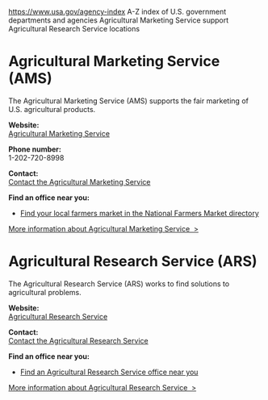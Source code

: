 

https://www.usa.gov/agency-index
A-Z index of U.S. government departments and agencies
Agricultural Marketing Service support
Agricultural Research Service locations

# Agricultural Marketing Service (AMS)

The Agricultural Marketing Service (AMS) supports the fair marketing of U.S. agricultural products.

**Website:**  
[Agricultural Marketing Service](https://www.ams.usda.gov/)

**Phone number:**  
1-202-720-8998

**Contact:**  
[Contact the Agricultural Marketing Service](https://www.ams.usda.gov/about-ams/contact-us)

**Find an office near you:**  
* [Find your local farmers market in the National Farmers Market directory](https://www.ams.usda.gov/local-food-directories/farmersmarkets)

[More information about Agricultural Marketing Service  >](https://www.usa.gov/agencies/agricultural-marketing-service)
# Agricultural Research Service (ARS)

The Agricultural Research Service (ARS) works to find solutions to agricultural problems.

**Website:**  
[Agricultural Research Service](https://www.ars.usda.gov/)

**Contact:**  
[Contact the Agricultural Research Service](https://www.ars.usda.gov/contact-us/?modeCode=00-00-00-00)

**Find an office near you:**  
* [Find an Agricultural Research Service office near you](https://www.ars.usda.gov/people-locations/find-a-location/)

[More information about Agricultural Research Service  >](https://www.usa.gov/agencies/agricultural-research-service)
